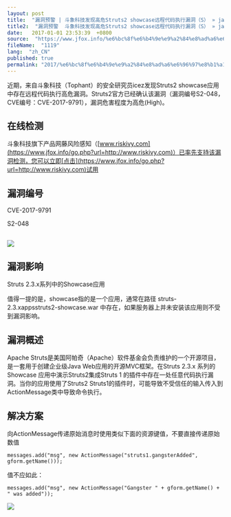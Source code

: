 ```yaml
---
layout: post
title:  "漏洞预警 | 斗象科技发现高危Struts2 showcase远程代码执行漏洞（S） » java面试题"
title2:  "漏洞预警  斗象科技发现高危Struts2 showcase远程代码执行漏洞（S） » java面试题"
date:   2017-01-01 23:53:39  +0800
source:  "https://www.jfox.info/%e6%bc%8f%e6%b4%9e%e9%a2%84%e8%ad%a6%e6%96%97%e8%b1%a1%e7%a7%91%e6%8a%80%e5%8f%91%e7%8e%b0%e9%ab%98%e5%8d%b1struts2showcase%e8%bf%9c%e7%a8%8b%e4%bb%a3%e7%a0%81%e6%89%a7%e8%a1%8c%e6%bc%8f%e6%b4%9es.html"
fileName:  "1119"
lang:  "zh_CN"
published: true
permalink: "2017/%e6%bc%8f%e6%b4%9e%e9%a2%84%e8%ad%a6%e6%96%97%e8%b1%a1%e7%a7%91%e6%8a%80%e5%8f%91%e7%8e%b0%e9%ab%98%e5%8d%b1struts2showcase%e8%bf%9c%e7%a8%8b%e4%bb%a3%e7%a0%81%e6%89%a7%e8%a1%8c%e6%bc%8f%e6%b4%9es.html"
---
```


近期，来自斗象科技（Tophant）的安全研究员icez发现Struts2 showcase应用中存在远程代码执行高危漏洞。Struts2官方已经确认该漏洞（漏洞编号S2-048，CVE编号：CVE-2017-9791），漏洞危害程度为高危(High)。

## 在线检测

斗象科技旗下产品网藤风险感知（[www.riskivy.com](https://www.jfox.info/go.php?url=http://www.riskivy.com)）已率先支持该漏洞检测，您可以立即[点击](https://www.jfox.info/go.php?url=http://www.riskivy.com)试用

## 漏洞编号

CVE-2017-9791

S2-048

## ![](bb35d16.gif)

## 漏洞影响

Struts 2.3.x系列中的Showcase应用

值得一提的是，showcase指的是一个应用，通常在路径 struts-2.3.xappsstruts2-showcase.war 中存在，如果服务器上并未安装该应用则不受到漏洞影响。

## 漏洞概述

Apache Struts是美国阿帕奇（Apache）软件基金会负责维护的一个开源项目，是一套用于创建企业级Java Web应用的开源MVC框架。在Struts 2.3.x 系列的 Showcase 应用中演示Struts2集成Struts 1 的插件中存在一处任意代码执行漏洞。当你的应用使用了Struts2 Struts1的插件时，可能导致不受信任的输入传入到ActionMessage类中导致命令执行。

## 解决方案

向ActionMessage传递原始消息时使用类似下面的资源键值，不要直接传递原始数值 

    messages.add("msg", new ActionMessage("struts1.gangsterAdded", gform.getName()));

值不应如此： 

    messages.add("msg", new ActionMessage("Gangster " + gform.getName() + " was added"));

![](bb35d16.gif)
